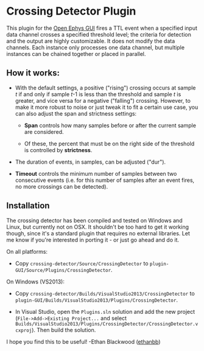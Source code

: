 # Crossing Detector Plugin

This plugin for the [Open Ephys GUI](https://github.com/open-ephys/plugin-GUI) fires a TTL event when a specified input data channel crosses a specified threshold level; the criteria for detection and the output are highly customizable. It does not modify the data channels. Each instance only processes one data channel, but multiple instances can be chained together or placed in parallel.

## How it works:

* With the default settings, a positive ("rising") crossing occurs at sample _t_ if and only if sample _t_-1 is less than the threshold and sample _t_ is greater, and vice versa for a negative ("falling") crossing. However, to make it more robust to noise or just tweak it to fit a certain use case, you can also adjust the span and strictness settings:

  * __Span__ controls how many samples before or after the current sample are considered.

  * Of these, the percent that must be on the right side of the threshold is controlled by __strictness__.
  
* The duration of events, in samples, can be adjusted ("dur").

* __Timeout__ controls the minimum number of samples between two consecutive events (i.e. for this number of samples after an event fires, no more crossings can be detected).

## Installation

The crossing detector has been compiled and tested on Windows and Linux, but currently not on OSX. It shouldn't be too hard to get it working though, since it's a standard plugin that requires no external libraries. Let me know if you're interested in porting it - or just go ahead and do it.

On all platforms:

* Copy `crossing-detector/Source/CrossingDetector` to `plugin-GUI/Source/Plugins/CrossingDetector`.

On Windows (VS2013):

* Copy `crossing-detector/Builds/VisualStudio2013/CrossingDetector` to `plugin-GUI/Builds/VisualStudio2013/Plugins/CrossingDetector`.

* In Visual Studio, open the `Plugins.sln` solution and add the new project (`File->Add->Existing Project...` and select `Builds/VisualStudio2013/Plugins/CrossingDetector/CrossingDetector.vcxproj`). Then build the solution.

I hope you find this to be useful!
-Ethan Blackwood ([ethanbb](https://github.com/ethanbb))
